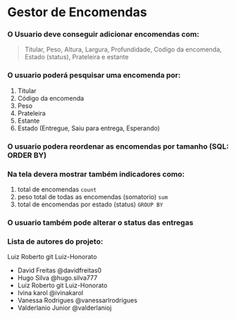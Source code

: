 # Gestor de Encomendas

### O Usuario deve conseguir adicionar encomendas com:
> Titular, Peso, Altura, Largura, Profundidade, Codigo da encomenda, Estado (status), Prateleira e estante

### O usuario poderá pesquisar uma encomenda por:
1. Titular
2. Código da encomenda
3. Peso
4. Prateleira
5. Estante
6. Estado (Entregue, Saiu para entrega, Esperando)

### O usuario podera reordenar as encomendas por tamanho (SQL: ORDER BY)

### Na tela devera mostrar também indicadores como:
1. total de encomendas `count`
2. peso total de todas as encomendas (somatorio) `sum`
3. total de encomendas por estado (status) `GROUP BY`

### O usuario também pode alterar o status das entregas

### Lista de autores do projeto:
Luiz Roberto git Luiz-Honorato
* David Freitas @davidfreitas0
* Hugo Silva @hugo.silva777
* Luiz Roberto git Luiz-Honorato
* Ivina karol @ivinakarol
* Vanessa Rodrigues @vanessarlrodrigues
* Valderlanio Junior @valderlanioj
